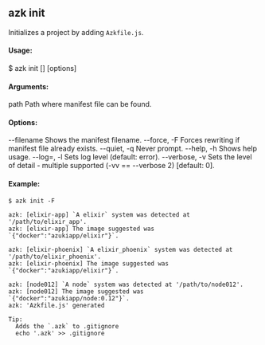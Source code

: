 ## azk init

  Initializes a project by adding `Azkfile.js`.

#### Usage:

  $ azk init [<path>] [options]

#### Arguments:

  path                      Path where manifest file can be found.

#### Options:

  --filename                Shows the manifest filename.
  --force, -F               Forces rewriting if manifest file already exists.
  --quiet, -q               Never prompt.
  --help, -h                Shows help usage.
  --log=<level>, -l         Sets log level (default: error).
  --verbose, -v             Sets the level of detail - multiple supported (-vv == --verbose 2) [default: 0].

#### Example:

```
$ azk init -F

azk: [elixir-app] `A elixir` system was detected at '/path/to/elixir_app'.
azk: [elixir-app] The image suggested was `{"docker":"azukiapp/elixir"}`.

azk: [elixir-phoenix] `A elixir_phoenix` system was detected at '/path/to/elixir_phoenix'.
azk: [elixir-phoenix] The image suggested was `{"docker":"azukiapp/elixir"}`.

azk: [node012] `A node` system was detected at '/path/to/node012'.
azk: [node012] The image suggested was `{"docker":"azukiapp/node:0.12"}`.
azk: 'Azkfile.js' generated

Tip:
  Adds the `.azk` to .gitignore
  echo '.azk' >> .gitignore
```
